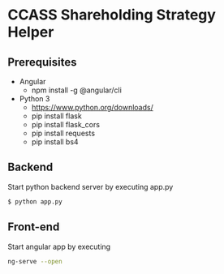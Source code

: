 # CCASS Shareholding Strategy Helper

## Prerequisites
   - Angular
      - npm install -g @angular/cli
   - Python 3
      - https://www.python.org/downloads/
      - pip install flask
      - pip install flask_cors
      - pip install requests
      - pip install bs4


## Backend 

Start python backend server by executing app.py

```bash
$ python app.py
```

## Front-end

Start angular app by executing 

```bash
ng-serve --open
```
